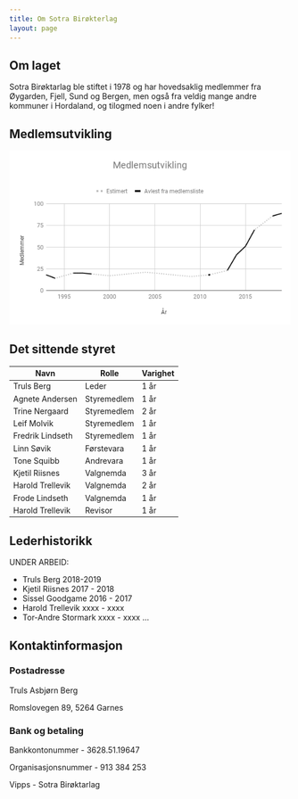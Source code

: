 ```yaml
---
title: Om Sotra Birøkterlag
layout: page
---
```


## Om laget

Sotra Birøktarlag ble stiftet i 1978 og har hovedsaklig medlemmer fra Øygarden, Fjell, Sund og Bergen, men også fra veldig mange andre kommuner i Hordaland, og tilogmed noen i andre fylker!

## Medlemsutvikling

![Medlemsutvikling](/assets/medlemsutvikling.png)

## Det sittende styret

| Navn             | Rolle       | Varighet |
| ---------------- | ----------- | -------- |
| Truls Berg       | Leder       | 1 år     |
| Agnete Andersen  | Styremedlem | 1 år     |
| Trine Nergaard   | Styremedlem | 2 år     |
| Leif Molvik      | Styremedlem | 1 år     |
| Fredrik Lindseth | Styremedlem | 1 år     |
| Linn Søvik       | Førstevara  | 1 år     |
| Tone Squibb      | Andrevara   | 1 år     |
| Kjetil Riisnes   | Valgnemda   | 3 år     |
| Harold Trellevik | Valgnemda   | 2 år     |
| Frode Lindseth   | Valgnemda   | 1 år     |
| Harold Trellevik | Revisor     | 1 år     |

## Lederhistorikk

UNDER ARBEID:

- Truls Berg 2018-2019
- Kjetil Riisnes 2017 - 2018
- Sissel Goodgame 2016 - 2017
- Harold Trellevik xxxx - xxxx
- Tor-Andre Stormark xxxx - xxxx
  ...

<!--
## Kart over medlemmene

TODO
-->

## Kontaktinformasjon

### Postadresse

Truls Asbjørn Berg

Romslovegen 89, 5264 Garnes

### Bank og betaling

Bankkontonummer - 3628.51.19647

Organisasjonsnummer - 913 384 253

Vipps - Sotra Birøktarlag
